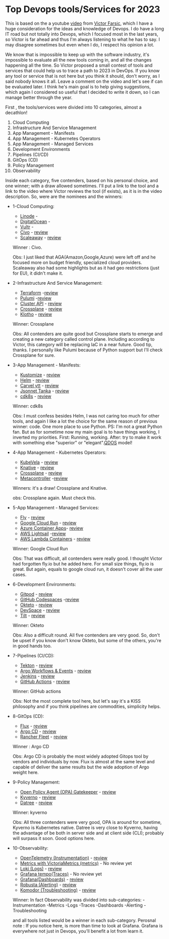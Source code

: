 # Top Devops tools/Services for 2023

This is based on the a youtube [video](https://youtu.be/-zKYT2I_WhE) from [Victor Farsic](https://twitter.com/vfarcic), which I have a huge consideration for the ideas and knowledge of Devops. I do have a long IT road but not totally into Devops, which I focused most in the last years, so Victor is far ahead and thus I'm always listening to what he has to say. I may disagree sometimes but even when I do, I respect his opinion a lot.

We know that is impossible to keep up with the software industry, it's impossible to evaluate all the new tools coming in, and all the changes happening all the time. So Victor proposed a small contest of tools and services that could help us to trace a path to 2023 in DevOps. If you know any tool or service that is not here but you think it should, don't worry, as I said nobody knows it all. Leave a comment on the video and let's see if can be evaluated later. I think he's main goal is to help giving suggestions, which again I considered so useful that I decided to write it down, so I can manage better through the year. 

First , the tools/services were divided into 10 categories, almost a decathlon!

 1. Cloud Computing
 2. Infrastructure And Service Management
 3. App Management - Manifests
 4. App Management - Kubernetes Operators
 5. App Management - Managed Services
 6. Development Environments
 7. Pipelines (CI/CD)
 8. GitOps (CD)
 9. Policy Management
 10. Observability

 Inside each category, five contenders, based on his personal choice, and one winner; with a draw allowed sometimes. I'll put a link to the tool and a link to the video where Victor reviews the tool (if exists), as it is in the video description. So, were are the nominees and the winners:
  
* 1-Cloud Computing:

    * [Linode](https://linode.com) - 
    * [DigitalOcean](https://digitalocean.com) -
    * [Vultr](https://vultur.com) -
    * [Civo](https://civo.com) - [review](https://www.youtube.com/watch?v=SwOIlzXLIw4&t=0s)
    * [Scaleaway](https://scaleaway.com) - [review](https://www.youtube.com/watch?v=VlBiLFaSi7Y&t=0s)

    Winner : Civo. 
    
    Obs: I just liked that AGA(Amazon,Google,Azure) were left off and he focused more on budget friendly, specialized cloud providers. Scaleaway also had some highlights but as it had geo restrictions (just for EU), it didn't make it. 
    
* 2-Infrastructure And Service Management:

    * [Terraform](https://terraform.io) -[review](https://www.youtube.com/watch?v=RaoKcJGchKM&t=0s)
    * [Pulumi](https://Pulumi.com) -[review](https://www.youtube.com/watch?v=oE3BUi_N0qc&t=0s)
    * [Cluster API](https://cluster-api.sigs.k8.io) - [review](https://www.youtube.com/watch?v=8yUDUhZ6ako&t=0s)
    * [Crossplane](https://crossplane.io) - [review](https://www.youtube.com/watch?v=n8KjVmuHm7A&t=0s)
    * [Klotho](https://klo.dev) - [review](https://www.youtube.com/watch?v=1xVU8CZIJeU&t=0s)

    Winner: Crossplane
    
    Obs: All contenders are quite good but Crossplane starts to emerge and creating a new category called control plane. Including according to Victor, this category will be replacing IaC in a near future. Good tip, thanks. I personally like Pulumi because of Python support but I'll check Crossplane for sure.

* 3-App Management - Manifests:

    * [Kustomize](https://kustomize.io) - [review](https://www.youtube.com/watch?v=Twtbg6LFnAg&t=0s)
    * [Helm](https://helm.sh) - [review](https://www.youtube.com/watch?v=ZMFYSm0ldQ0&t=0s)
    * [Carvel ytt](https://carvel.dev) - [review](https://www.youtube.com/watch?v=DLnXkH2keNg&t=0s)
    * [Jsonnet Tanka](https://tanka.dev) - [review](https://www.youtube.com/watch?v=-qpcsUXElYc&t=0s)
    * [cdk8s](https://cdk8s.io) - [review](https://www.youtube.com/watch?v=F2DKtax0NLU&t=0s)

    Winner: cdk8s

    Obs: I must confess besides Helm, I was not caring too much for other tools, and again I like a lot the choice for the same reason of previous winner: code. One more place to use Python. PS: I'm not a great Python fan. But as for sometime now my main goal is to have things working, I inverted my priorities. First: Running, working. After: try to make it work with something else "superior" or "elegant".[QDOS](https://youtu.be/R2Qh0O3Dt10) model!
    
* 4-App Management - Kubernetes Operators:
    
    * [KubeVela](https://kubevel.io) - [review](https://www.youtube.com/watch?v=2CBu6sOTtwk&t=0s)
    * [Knative](https://knative.dev) - [review](https://www.youtube.com/watch?v=8vrLEbwSu7U&t=0s)
    * [Crossplane](https://crossplane.io) - [review](https://www.youtube.com/watch?v=n8KjVmuHm7A&t=0s)
    * [Metacontroller](https://metacontroller.github.io/metacontroller/) -[review](https://www.youtube.com/watch?v=3xkLYOpXy2U&t=0s)

    Winners: it's a draw! Crossplane and Knative. 
    
    obs: Crossplane again. Must check this.  

* 5-App Management - Managed Services:
    
    * [Fly](https://fly.io) - [review](https://www.youtube.com/watch?v=tuPmhciyfIA&t=0s)
    * [Google Cloud Run](https://cloud.google.com/run) - [review](https://www.youtube.com/watch?v=Jq8MY1ZGjno&t=0s)
    * [Azure Container Apps](https://learn.microsoft.com/en-us/azure/container-apps/overview)- [review](https://www.youtube.com/watch?v=iV7WrsxExdY&t=0s)
    * [AWS Lightsail](https://aws.amazon.com/lightsail) -[review](https://www.youtube.com/watch?v=CWXrW2rgego&t=0s)
    * [AWS Lambda Containers](https://aws.amazon.com/lambda) - [review](https://www.youtube.com/watch?v=DsQbBVr-GwU&t=0s)

    Winner: Google Cloud Run 
    
    Obs: That was difficult, all contenders were really good. I thought Victor had forgotten fly.io but he added here. For small size things, fly.io is great. But again, equals to google cloud run, it doesn't cover all the user cases.
    
* 6-Development Environments:

    * [Gitpod](https://gitpod.io) - [review](https://www.youtube.com/watch?v=QV1fYt-7SLU&t=0s)
    * [GitHub Codespaces](https://github.com/features/codespaces) -[review](https://www.youtube.com/watch?v=tSQJwGcHsGY&t=0s)
    * [Okteto](https://okteto.com) - [review](https://www.youtube.com/watch?v=RTo9Pvo_yiY&t=0s)
    * [DevSpace](https://devspace.sh) - [review](https://www.youtube.com/watch?v=nQly_CEjJc4&t=0s)
    * [Tilt](https://tilt.dev) - [review](https://www.youtube.com/watch?v=fkODRlobR9I&t=0s)

    Winner: Okteto

    Obs: Also a difficult round. All five contenders are very good. So, don't be upset if you know don't know Okteto, but some of the others, you're in good hands too.

* 7-Pipelines (CI/CD):

    * [Tekton](https://tekton.dev) - [review](https://www.youtube.com/watch?v=7mvrpxz_BfE&t=0s)
    * [Argo Workflows & Events](https://argoproj.github.io/workflows) - [review](https://www.youtube.com/watch?v=UMaivwrAyTA&t=0s)
    * [Jenkins](https://jenkins.io) - [review](https://www.youtube.com/watch?v=2Kc3fUJANAc&t=0s)
    * [GitHub Actions](https://github.com/features/actions) - [review](https://www.youtube.com/watch?v=eZcAvTb0rbA&t=0s)
    
    Winner: GitHub actions

    Obs: Not the most complete tool here, but let's say it's a KISS philosophy and if you think pipelines are commodities, simplicity helps. 


* 8-GitOps (CD):
    
    * [Flux](https://fluxcd.io) - [review](https://www.youtube.com/watch?v=R6OeIgb7lUI&t=0s)
    * [Argo CD](https://argoproj.github.io/cd) - [review](https://www.youtube.com/watch?v=vpWQeoaiRM4&t=0s)
    * [Rancher Fleet](https://fleet.rancher.io) - [review](https://www.youtube.com/watch?v=rIH_2CUXmwM&t=0s)

    Winner : Argo CD

    Obs: Argo CD is probably the most widely adopted Gitops tool by vendors and individuals by now. Flux is almost at the same level and capable of deliver the same results but the wide adoption of Argo weight here.   
    
* 9-Policy Management:

    * [Open Policy Agent (OPA) Gatekeeper](https://open-policy-agent.github.io/gatekeeper/) - [review](https://www.youtube.com/watch?v=14lGc7xMAe4&t=0s)
    * [Kyverno](https://kyverno.io) - [review](https://www.youtube.com/watch?v=DREjzfTzNpA&t=0s)
    * [Datree](https://datree.io) - [review](https://www.youtube.com/watch?v=3jZTqCETW2w&t=0s)

    Winner: kyverno

    Obs: All three contenders were very good, OPA is around for sometime, Kyverno is Kubernetes native. Datree is very close to Kyverno, having the advantage of be both in server side and at client side (CLI); probably will surpass it soon. Good options here.   

* 10-Observability:

    * [OpenTelemetry (Instrumentation)](https://opentelemetry.io) - [review](https://www.youtube.com/watch?v=oe5YYh9mhzw&t=0s)
    * [Metrics with VictoriaMetrics (metrics)](https://victoriametrics.com) - No review yet
    * [Loki (Logs)](https://grafana.com/oss/loki) - [review](https://www.youtube.com/watch?v=XR_yWlOEGiA&t=0s)
    * [Grafana tempo(Traces)](https://grafana.com/oss/tempo) - No review yet
    * [Grafana(Dashboards)](https://grafana.com/oss/grafana) - [review](https://www.youtube.com/watch?v=XR_yWlOEGiA&t=0s)
    * [Robusta (Alerting)](https://robusta.dev) - [review](https://www.youtube.com/watch?v=2P76WVVua8w&t=0s)
    * [Komodor (Troubleshooting)](https://komodor.com) - [review](https://www.youtube.com/watch?v=GNPS0sAajQ0&t=0s)

    Winner: In fact Observability was divided into sub-categories:
        -Instrumentation
        -Metrics
        -Logs
        -Traces
        -Dashboards
        -Alerting
        -Troubleshooting
    
    and all tools listed would be a winner in each sub-category. Perosnal note : If you notice here, is more than time to look at Grafana. Grafana is everywhere not just in Devops, you'll benefit a lot from learn it. 





    




